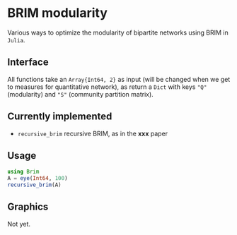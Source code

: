 # BRIM modularity

Various ways to optimize the modularity of bipartite networks using BRIM in
`Julia`.

## Interface

All functions take an `Array{Int64, 2}` as input (will be changed when we
get to measures for quantitative network), as return a `Dict` with keys `"Q"`
(modularity) and `"S"` (community partition matrix).

## Currently implemented

- `recursive_brim` recursive BRIM, as in the **xxx** paper

## Usage

``` julia
using Brim
A = eye(Int64, 100)
recursive_brim(A)
```

## Graphics

Not yet.
